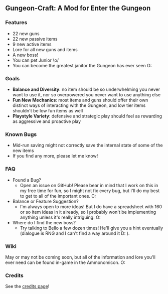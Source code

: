 ## Gungeon-Craft: A Mod for Enter the Gungeon

### Features

- 22 new guns
- 22 new passive items
- 9 new active items
- Lore for all new guns and items
- A new boss!
- You can pet Junior \o/
- You can become the greatest janitor the Gungeon has ever seen O:

### Goals

- **Balance and Diversity**: no item should be so underwhelming you never want to use it, nor so overpowered you never want to use anything else
- **Fun New Mechanics**: most items and guns should offer their own distinct ways of interacting with the Gungeon, and low tier items shouldn't be low fun items as well
- **Playstyle Variety**: defensive and strategic play should feel as rewarding as aggressive and proactive play

### Known Bugs
* Mid-run saving might not correctly save the internal state of some of the new items
* If you find any more, please let me know!

### FAQ

* Found a Bug?
	- Open an issue on GitHub! Please bear in mind that I work on this in my free time for fun, so I might not fix every bug, but I'll do my best to get to all of the important ones. C:
* Balance or Feature Suggestion?
	- I'm always open to more ideas! But I do have a spreadsheet with 160 or so item ideas in it already, so I probably won't be implementing anything unless it's really intriguing. O:
* Where do I find the new boss?
	- Try talking to Bello a few dozen times! He'll give you a hint eventually (dialogue is RNG and I can't find a way around it D: ).

### Wiki

May or may not be coming soon, but all of the information and lore you'll ever need can be found in-game in the Ammonomicon. O:

### Credits

See the [credits page](credits.md)!
